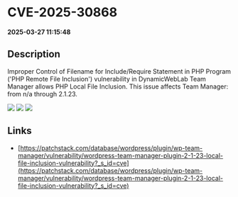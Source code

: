# CVE-2025-30868

**2025-03-27 11:15:48**

## Description
Improper Control of Filename for Include/Require Statement in PHP Program ('PHP Remote File Inclusion') vulnerability in DynamicWebLab Team Manager allows PHP Local File Inclusion. This issue affects Team Manager: from n/a through 2.1.23.

![](https://img.shields.io/static/v1?label=Score&message=7.5&color=red)
![](https://img.shields.io/static/v1?label=Severity&message=HIGH&color=red)
![](https://img.shields.io/static/v1?label=CWE&message=RFI&color=green)

## Links
- [https://patchstack.com/database/wordpress/plugin/wp-team-manager/vulnerability/wordpress-team-manager-plugin-2-1-23-local-file-inclusion-vulnerability?_s_id=cve](https://patchstack.com/database/wordpress/plugin/wp-team-manager/vulnerability/wordpress-team-manager-plugin-2-1-23-local-file-inclusion-vulnerability?_s_id=cve)
